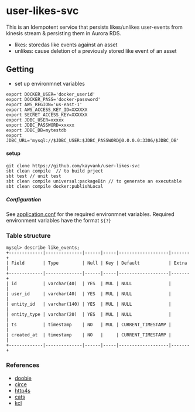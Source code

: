 user-likes-svc
====
 
This is an Idempotent service that persists likes/unlikes user-events from kinesis stream & persisting them in Aurora RDS.

- likes: storedas like events against an asset 
- unlikes: cause deletion of a previously stored like event of an asset

## Getting 
- set up environmnet variables
```
export DOCKER_USER='docker_userid'
export DOCKER_PASS='docker-password'
export AWS_REGION='us-east-1'
export AWS_ACCESS_KEY_ID=XXXXXX
export SECRET_ACCESS_KEY=XXXXXX
export JDBC_USER=xxxxx
export JDBC_PASSWORD=xxxxx
export JDBC_DB=mytestdb
export JDBC_URL='mysql://$JDBC_USER:$JDBC_PASSWORD@0.0.0.0:3306/$JDBC_DB'

```
#### setup
```
git clone https://github.com/kayvank/user-likes-svc
sbt clean compile  // to build prject
sbt test // unit test
sbt clean compile universal:packageBin // to generate an executable
sbt clean compile docker:publishLocal
```

##### Configuration
See [application.conf](https://github.com/kayvank/user-likes-svc/blob/docs/src/main/resources/application.conf) for the required environmnet variables.
Required environment variables have the format ```${?}``` 

### Table structure

```
mysql> describe like_events;
+-------------|--------------|------|-----|-------------------|-------+
| Field       | Type         | Null | Key | Default           | Extra |
+-------------|--------------|------|-----|-------------------|-------+
| id          | varchar(40)  | YES  | MUL | NULL              |       |
| user_id     | varchar(40)  | YES  | MUL | NULL              |       |
| entity_id   | varchar(140) | YES  | MUL | NULL              |       |
| entity_type | varchar(20)  | YES  | MUL | NULL              |       |
| ts          | timestamp    | NO   | MUL | CURRENT_TIMESTAMP |       |
| created_at  | timestamp    | NO   |     | CURRENT_TIMESTAMP |       |
+-------------|--------------|------|-----|-------------------|-------+
```

### References

- [doobie](https://github.com/tpolecat/doobie)
- [circe](https://github.com/circe)
- [http4s](https://github.com/http4s/http4s)
- [cats](http://typelevel.org/cats/)
- [kcl](http://docs.aws.amazon.com/streams/latest/dev/developing-consumers-with-kcl.html)
